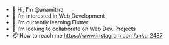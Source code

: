 - 👋 Hi, I’m @anamitrra
- 👀 I’m interested in Web Development  
- 🌱 I’m currently learning Flutter  
- 💞️ I’m looking to collaborate on Web Dev. Projects
- 📫 How to reach me https://www.instagram.com/anku_2487

<!---
anamitrra/anamitrra is a ✨ special ✨ repository because its `README.md` (this file) appears on your GitHub profile.
You can click the Preview link to take a look at your changes.
--->
